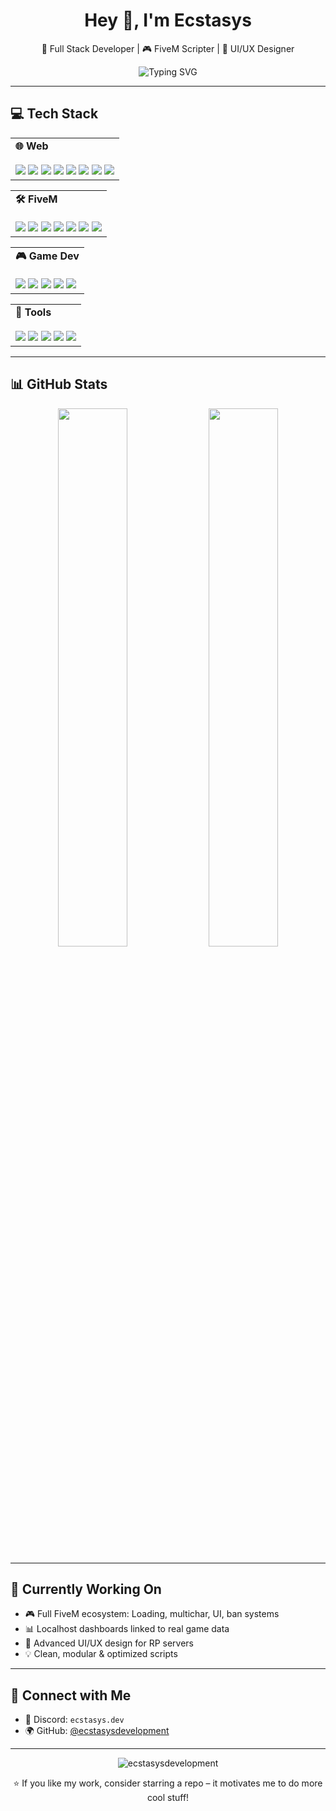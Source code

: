<h1 align="center">Hey 👋, I'm Ecstasys</h1>
<p align="center">
  🔧 Full Stack Developer | 🎮 FiveM Scripter | 🎨 UI/UX Designer
</p>

<p align="center">
  <img src="https://readme-typing-svg.demolab.com?font=Fira+Code&weight=500&pause=1000&color=00D9FF&center=true&vCenter=true&width=440&lines=Full+Stack+Web+Developer;FiveM+Scripter+%26+UI+Designer;Clean+Code+%26+Performance+Lover;Always+Learning+New+Things" alt="Typing SVG" />
</p>

---

## 💻 Tech Stack

<table align="center">
  <tr>
    <td valign="top"><b>🌐 Web</b><br><br>
      <img src="https://img.shields.io/badge/html5-E34F26?style=for-the-badge&logo=html5&logoColor=white"/>
      <img src="https://img.shields.io/badge/css3-1572B6?style=for-the-badge&logo=css3&logoColor=white"/>
      <img src="https://img.shields.io/badge/javascript-F7DF1E?style=for-the-badge&logo=javascript&logoColor=black"/>
      <img src="https://img.shields.io/badge/typescript-007ACC?style=for-the-badge&logo=typescript&logoColor=white"/>
      <img src="https://img.shields.io/badge/react-20232A?style=for-the-badge&logo=react&logoColor=61DAFB"/>
      <img src="https://img.shields.io/badge/tailwindcss-38B2AC?style=for-the-badge&logo=tailwind-css&logoColor=white"/>
      <img src="https://img.shields.io/badge/next.js-000000?style=for-the-badge&logo=next.js&logoColor=white"/>
      <img src="https://img.shields.io/badge/webpack-8DD6F9?style=for-the-badge&logo=webpack&logoColor=black"/>
    </td>
  </tr>
</table>
    
<table align="center">
  <tr>
    <td valign="top"><b>🛠️ FiveM</b><br><br>
      <img src="https://img.shields.io/badge/lua-2C2D72?style=for-the-badge&logo=lua&logoColor=white"/>
      <img src="https://img.shields.io/badge/javascript-F7DF1E?style=for-the-badge&logo=javascript&logoColor=black"/>
      <img src="https://img.shields.io/badge/ESX-00caff?style=for-the-badge&logoColor=white"/>
      <img src="https://img.shields.io/badge/QB--Core-f54b4b?style=for-the-badge&logoColor=white"/>
      <img src="https://img.shields.io/badge/MySQL-4479A1?style=for-the-badge&logo=mysql&logoColor=white"/>
      <img src="https://img.shields.io/badge/sqlite-07405e?style=for-the-badge&logo=sqlite&logoColor=white"/>
      <img src="https://img.shields.io/badge/bash_script-121011?style=for-the-badge&logo=gnu-bash&logoColor=white"/>
    </td>
  </tr>
</table>
    
<table align="center">
  <tr>
    <td valign="top"><b>🎮 Game Dev</b><br><br>
      <img src="https://img.shields.io/badge/C%2B%2B-00599C?style=for-the-badge&logo=c%2B%2B&logoColor=white"/>
      <img src="https://img.shields.io/badge/C%23-239120?style=for-the-badge&logo=csharp&logoColor=white"/>
      <img src="https://img.shields.io/badge/.NET-512BD4?style=for-the-badge&logo=dotnet&logoColor=white"/>
      <img src="https://img.shields.io/badge/Unity-000000?style=for-the-badge&logo=unity&logoColor=white"/>
      <img src="https://img.shields.io/badge/unrealengine-313131?style=for-the-badge&logo=unrealengine&logoColor=white"/>
    </td>
  </tr>
</table>
    
<table align="center">
  <tr>
    <td valign="top"><b>🎨 Tools</b><br><br>
      <img src="https://img.shields.io/badge/figma-F24E1E?style=for-the-badge&logo=figma&logoColor=white"/>
      <img src="https://img.shields.io/badge/photoshop-31A8FF?style=for-the-badge&logo=adobephotoshop&logoColor=white"/>
      <img src="https://img.shields.io/badge/illustrator-FF9A00?style=for-the-badge&logo=adobeillustrator&logoColor=white"/>
      <img src="https://img.shields.io/badge/Premiere%20Pro-9999FF?style=for-the-badge&logo=adobepremierepro&logoColor=white"/>
      <img src="https://img.shields.io/badge/ffmpeg-007808?style=for-the-badge&logo=ffmpeg&logoColor=white"/>
    </td>
  </tr>
</table>

---

## 📊 GitHub Stats

<p align="center">
  <img src="https://github-readme-stats.vercel.app/api?username=ecstasysdevelopment&show_icons=true&theme=dark&count_private=true" width="47%" />
  <img src="https://github-readme-stats.vercel.app/api/top-langs/?username=ecstasysdevelopment&layout=compact&theme=dark" width="47%" />
</p>

---

## 🚀 Currently Working On

- 🎮 Full FiveM ecosystem: Loading, multichar, UI, ban systems  
- 📊 Localhost dashboards linked to real game data  
- 🧠 Advanced UI/UX design for RP servers  
- 💡 Clean, modular & optimized scripts  

---

## 🤝 Connect with Me

- 💬 Discord: `ecstasys.dev`  
- 🌍 GitHub: [@ecstasysdevelopment](https://github.com/ecstasysdevelopment)

---

<p align="center">
  <img src="https://komarev.com/ghpvc/?username=ecstasysdevelopment&label=Profile%20views&color=0e75b6&style=flat" alt="ecstasysdevelopment" />
</p>

<p align="center">
  ⭐️ If you like my work, consider starring a repo – it motivates me to do more cool stuff!
</p>
